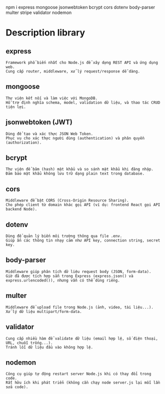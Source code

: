 npm i express mongoose jsonwebtoken bcrypt cors dotenv body-parser multer stripe validator nodemon

# Description library

## express

    Framework phổ biến nhất cho Node.js để xây dựng REST API và ứng dụng web.
    Cung cấp router, middleware, xử lý request/response dễ dàng.

## mongoose

    Thư viện kết nối và làm việc với MongoDB.
    Hỗ trợ định nghĩa schema, model, validation dữ liệu, và thao tác CRUD tiện lợi.

## jsonwebtoken (JWT)

    Dùng để tạo và xác thực JSON Web Token.
    Phục vụ cho xác thực người dùng (authentication) và phân quyền (authorization).

## bcrypt

    Thư viện để băm (hash) mật khẩu và so sánh mật khẩu khi đăng nhập.
    Đảm bảo mật khẩu không lưu trữ dạng plain text trong database.

## cors

    Middleware để bật CORS (Cross-Origin Resource Sharing).
    Cho phép client từ domain khác gọi API (ví dụ: frontend React gọi API backend Node).

## dotenv

    Dùng để quản lý biến môi trường thông qua file .env.
    Giúp ẩn các thông tin nhạy cảm như API key, connection string, secret key.

## body-parser

    Middleware giúp phân tích dữ liệu request body (JSON, form-data).
    Giờ đã được tích hợp sẵn trong Express (express.json() và express.urlencoded()), nhưng vẫn có thể dùng riêng.

## multer

    Middleware để upload file trong Node.js (ảnh, video, tài liệu...).
    Xử lý dữ liệu multipart/form-data.

## validator

    Cung cấp nhiều hàm để validate dữ liệu (email hợp lệ, số điện thoại, URL, chuỗi trống...).
    Tránh lỗi dữ liệu đầu vào không hợp lệ.

## nodemon

    Công cụ giúp tự động restart server Node.js khi có thay đổi trong code.
    Rất hữu ích khi phát triển (không cần chạy node server.js lại mỗi lần sửa code).